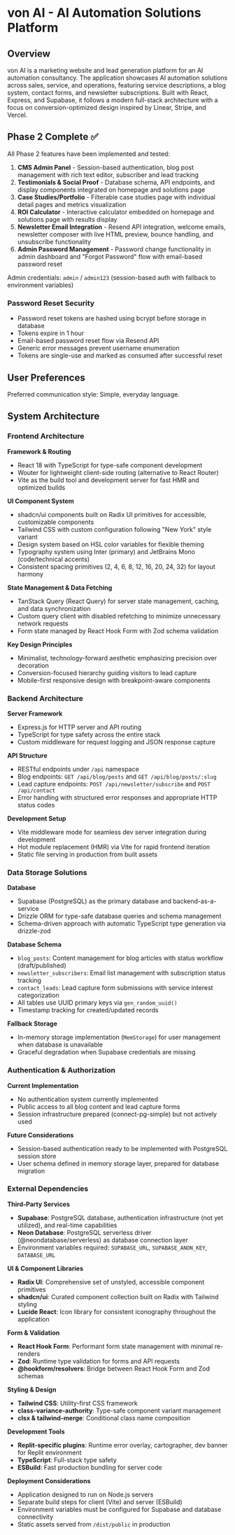 # von AI - AI Automation Solutions Platform

## Overview

von AI is a marketing website and lead generation platform for an AI automation consultancy. The application showcases AI automation solutions across sales, service, and operations, featuring service descriptions, a blog system, contact forms, and newsletter subscriptions. Built with React, Express, and Supabase, it follows a modern full-stack architecture with a focus on conversion-optimized design inspired by Linear, Stripe, and Vercel.

## Phase 2 Complete ✅

All Phase 2 features have been implemented and tested:
1. **CMS Admin Panel** - Session-based authentication, blog post management with rich text editor, subscriber and lead tracking
2. **Testimonials & Social Proof** - Database schema, API endpoints, and display components integrated on homepage and solutions page
3. **Case Studies/Portfolio** - Filterable case studies page with individual detail pages and metrics visualization
4. **ROI Calculator** - Interactive calculator embedded on homepage and solutions page with results display
5. **Newsletter Email Integration** - Resend API integration, welcome emails, newsletter composer with live HTML preview, bounce handling, and unsubscribe functionality
6. **Admin Password Management** - Password change functionality in admin dashboard and "Forgot Password" flow with email-based password reset

Admin credentials: `admin` / `admin123` (session-based auth with fallback to environment variables)

### Password Reset Security
- Password reset tokens are hashed using bcrypt before storage in database
- Tokens expire in 1 hour
- Email-based password reset flow via Resend API
- Generic error messages prevent username enumeration
- Tokens are single-use and marked as consumed after successful reset

## User Preferences

Preferred communication style: Simple, everyday language.

## System Architecture

### Frontend Architecture

**Framework & Routing**
- React 18 with TypeScript for type-safe component development
- Wouter for lightweight client-side routing (alternative to React Router)
- Vite as the build tool and development server for fast HMR and optimized builds

**UI Component System**
- shadcn/ui components built on Radix UI primitives for accessible, customizable components
- Tailwind CSS with custom configuration following "New York" style variant
- Design system based on HSL color variables for flexible theming
- Typography system using Inter (primary) and JetBrains Mono (code/technical accents)
- Consistent spacing primitives (2, 4, 6, 8, 12, 16, 20, 24, 32) for layout harmony

**State Management & Data Fetching**
- TanStack Query (React Query) for server state management, caching, and data synchronization
- Custom query client with disabled refetching to minimize unnecessary network requests
- Form state managed by React Hook Form with Zod schema validation

**Key Design Principles**
- Minimalist, technology-forward aesthetic emphasizing precision over decoration
- Conversion-focused hierarchy guiding visitors to lead capture
- Mobile-first responsive design with breakpoint-aware components

### Backend Architecture

**Server Framework**
- Express.js for HTTP server and API routing
- TypeScript for type safety across the entire stack
- Custom middleware for request logging and JSON response capture

**API Structure**
- RESTful endpoints under `/api` namespace
- Blog endpoints: `GET /api/blog/posts` and `GET /api/blog/posts/:slug`
- Lead capture endpoints: `POST /api/newsletter/subscribe` and `POST /api/contact`
- Error handling with structured error responses and appropriate HTTP status codes

**Development Setup**
- Vite middleware mode for seamless dev server integration during development
- Hot module replacement (HMR) via Vite for rapid frontend iteration
- Static file serving in production from built assets

### Data Storage Solutions

**Database**
- Supabase (PostgreSQL) as the primary database and backend-as-a-service
- Drizzle ORM for type-safe database queries and schema management
- Schema-driven approach with automatic TypeScript type generation via drizzle-zod

**Database Schema**
- `blog_posts`: Content management for blog articles with status workflow (draft/published)
- `newsletter_subscribers`: Email list management with subscription status tracking
- `contact_leads`: Lead capture form submissions with service interest categorization
- All tables use UUID primary keys via `gen_random_uuid()`
- Timestamp tracking for created/updated records

**Fallback Storage**
- In-memory storage implementation (`MemStorage`) for user management when database is unavailable
- Graceful degradation when Supabase credentials are missing

### Authentication & Authorization

**Current Implementation**
- No authentication system currently implemented
- Public access to all blog content and lead capture forms
- Session infrastructure prepared (connect-pg-simple) but not actively used

**Future Considerations**
- Session-based authentication ready to be implemented with PostgreSQL session store
- User schema defined in memory storage layer, prepared for database migration

### External Dependencies

**Third-Party Services**
- **Supabase**: PostgreSQL database, authentication infrastructure (not yet utilized), and real-time capabilities
- **Neon Database**: PostgreSQL serverless driver (@neondatabase/serverless) as database connection layer
- Environment variables required: `SUPABASE_URL`, `SUPABASE_ANON_KEY`, `DATABASE_URL`

**UI & Component Libraries**
- **Radix UI**: Comprehensive set of unstyled, accessible component primitives
- **shadcn/ui**: Curated component collection built on Radix with Tailwind styling
- **Lucide React**: Icon library for consistent iconography throughout the application

**Form & Validation**
- **React Hook Form**: Performant form state management with minimal re-renders
- **Zod**: Runtime type validation for forms and API requests
- **@hookform/resolvers**: Bridge between React Hook Form and Zod schemas

**Styling & Design**
- **Tailwind CSS**: Utility-first CSS framework
- **class-variance-authority**: Type-safe component variant management
- **clsx & tailwind-merge**: Conditional class name composition

**Development Tools**
- **Replit-specific plugins**: Runtime error overlay, cartographer, dev banner for Replit environment
- **TypeScript**: Full-stack type safety
- **ESBuild**: Fast production bundling for server code

**Deployment Considerations**
- Application designed to run on Node.js servers
- Separate build steps for client (Vite) and server (ESBuild)
- Environment variables must be configured for Supabase and database connectivity
- Static assets served from `/dist/public` in production